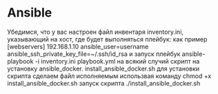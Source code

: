 # Ansible
Убедимся, что у вас настроен файл инвентаря inventory.ini, указывающий на хост, где будет выполняться плейбук:
как пример 
[webservers]
192.168.1.10 ansible_user=username ansible_ssh_private_key_file=~/.ssh/id_rsa
и запуск плейбук
ansible-playbook -i inventory.ini playbook.yml
на всякий случий скрипт на установку ansible_docker.
install_ansible_docker.sh
для установки скрипта сделаем  файл исполняемым
использвая команду chmod +x install_ansible_docker.sh
запуск скрипта ./install_ansible_docker.sh
